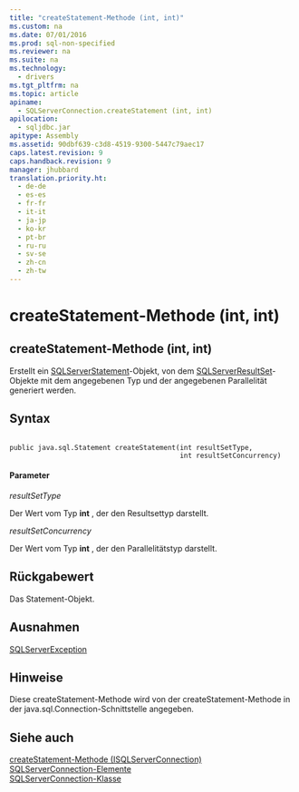 ```yaml
---
title: "createStatement-Methode (int, int)"
ms.custom: na
ms.date: 07/01/2016
ms.prod: sql-non-specified
ms.reviewer: na
ms.suite: na
ms.technology: 
  - drivers
ms.tgt_pltfrm: na
ms.topic: article
apiname: 
  - SQLServerConnection.createStatement (int, int)
apilocation: 
  - sqljdbc.jar
apitype: Assembly
ms.assetid: 90dbf639-c3d8-4519-9300-5447c79aec17
caps.latest.revision: 9
caps.handback.revision: 9
manager: jhubbard
translation.priority.ht: 
  - de-de
  - es-es
  - fr-fr
  - it-it
  - ja-jp
  - ko-kr
  - pt-br
  - ru-ru
  - sv-se
  - zh-cn
  - zh-tw
---
```

# createStatement-Methode (int, int)
    
## createStatement\-Methode \(int, int\)  
 Erstellt ein [SQLServerStatement](../content/SQLServerStatement-Class.md)\-Objekt, von dem [SQLServerResultSet](../content/SQLServerResultSet-Class.md)\-Objekte mit dem angegebenen Typ und der angegebenen Parallelität generiert werden.  
  
## Syntax  
  
```  
  
public java.sql.Statement createStatement(int resultSetType,  
                                          int resultSetConcurrency)  
```  
  
#### Parameter  
 *resultSetType*  
  
 Der Wert vom Typ **int** , der den Resultsettyp darstellt.  
  
 *resultSetConcurrency*  
  
 Der Wert vom Typ **int** , der den Parallelitätstyp darstellt.  
  
## Rückgabewert  
 Das Statement\-Objekt.  
  
## Ausnahmen  
 [SQLServerException](../content/SQLServerException-Class.md)  
  
## Hinweise  
 Diese createStatement\-Methode wird von der createStatement\-Methode in der java.sql.Connection\-Schnittstelle angegeben.  
  
## Siehe auch  
 [createStatement-Methode &#40;ISQLServerConnection&#41;](../content/createStatement-Method--SQLServerConnection-.md)   
 [SQLServerConnection-Elemente](../content/SQLServerConnection-Members.md)   
 [SQLServerConnection-Klasse](../content/SQLServerConnection-Class.md)  
  
  